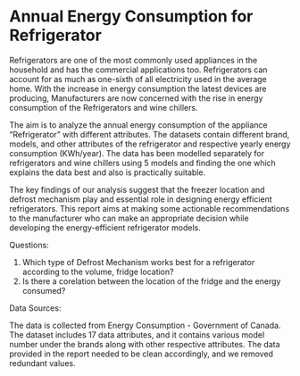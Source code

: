 # Annual Energy Consumption for Refrigerator

Refrigerators are one of the most commonly used appliances in the household and has the commercial applications too. Refrigerators can account for as much as one-sixth of all electricity used in the average home. With the increase in energy consumption the latest devices are producing, Manufacturers are now concerned with the rise in energy consumption of the Refrigerators and wine chillers.

The aim is to analyze the annual energy consumption of the appliance “Refrigerator” with different attributes. The datasets contain different brand, models, and other attributes of the refrigerator and respective yearly energy consumption (KWh/year). The data has been
modelled separately for refrigerators and wine chillers using 5 models and finding the one which explains the data best and also is practically suitable.

The key findings of our analysis suggest that the freezer location and defrost mechanism play and essential role in designing energy efficient refrigerators. This report aims at making some actionable recommendations to the manufacturer who can make an appropriate decision while developing the energy-efficient refrigerator models.

Questions:

1. Which type of Defrost Mechanism works best for a refrigerator according to the volume, fridge location?
2. Is there a corelation between the location of the fridge and the energy consumed?

Data Sources:

The data is collected from Energy Consumption - Government of Canada. The dataset includes 17 data attributes, and it contains various model number under the brands along with other respective attributes. The data provided in the report needed to be clean accordingly, and we removed redundant values.
